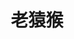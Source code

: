 ---
home: true
layout: BlogHome
icon: home
title: 老猿猴
heroImage: /logo.svg
heroText: 主页
heroFullScreen: true
tagline: 一个不喜欢鼓励师的码农在搬砖找着程序猿的兄弟攻城狮
projects:
  # - icon: project
  #   name: 项目名称
  #   desc: 项目详细描述
  #   link: https://你的项目链接
---